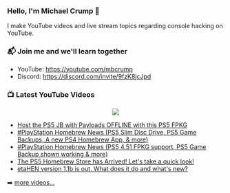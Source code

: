### Hello, I'm Michael Crump 👋

I make YouTube videos and live stream topics regarding console hacking on YouTube. 

### 📬 Join me and we'll learn together

- YouTube: https://youtube.com/mbcrump
- Discord: https://discord.com/invite/9fzK8jcJpd

### 📺 Latest YouTube Videos

<div align="center">

[<img src="https://img.shields.io/badge/-Subscribe-red?style=for-the-badge&logo=youtube&logoColor=white"/>](https://www.youtube.com/c/mbcrump?sub_confirmation=1)

</div>

<!-- YOUTUBE:START -->
- [Host the PS5 JB with Payloads OFFLINE with this PS5 FPKG](https://www.youtube.com/watch?v=o8xm7xXQB28)
- [#PlayStation Homebrew News &lpar;PS5 Slim Disc Drive, PS5 Game Backups, A new PS4 Homebrew App, &amp; more&rpar;](https://www.youtube.com/watch?v=Sj7nw_PG4nw)
- [#PlayStation Homebrew News &lpar;PS5 4.51 FPKG support, PS5 Game Backup shown working &amp; more&rpar;](https://www.youtube.com/watch?v=qgJygI-mmLc)
- [The PS5 Homebrew Store has Arrived! Let&#39;s take a quick look!](https://www.youtube.com/watch?v=xFplTKZZvio)
- [etaHEN version 1.1b is out. What does it do and what&#39;s new?](https://www.youtube.com/watch?v=YOCpPG6TJpw)
<!-- YOUTUBE:END -->

➡️ [more videos...](https://youtube.com/mbcrump)

